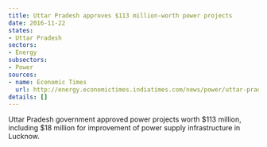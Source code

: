 ```yaml
---
title: Uttar Pradesh approves $113 million-worth power projects
date: 2016-11-22
states:
- Uttar Pradesh
sectors:
- Energy
subsectors:
- Power
sources:
- name: Economic Times
  url: http://energy.economictimes.indiatimes.com/news/power/uttar-pradesh-govt-gives-nod-to-power-projects-worth-rs-768-crore/55506111
details: []
---
```


Uttar Pradesh government approved power projects worth $113 million, including $18 million for improvement of power supply infrastructure in Lucknow.
